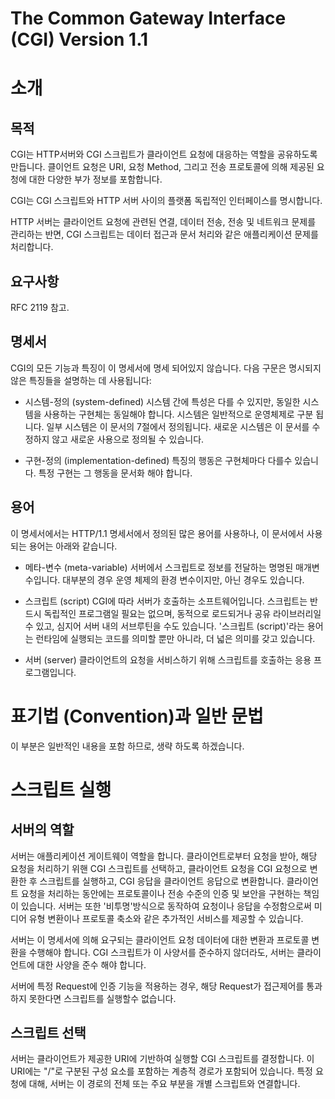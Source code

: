 # The Common Gateway Interface (CGI) Version 1.1

# 소개
## 목적
CGI는 HTTP서버와 CGI 스크립트가 클라이언트 요청에 대응하는 역할을 공유하도록 만듭니다.
클이언트 요청은 URI, 요청 Method, 그리고 전송 프로토콜에 의해 제공된 요청에 대한 다양한 부가 정보를 포함합니다.

CGI는 CGI 스크립트와 HTTP 서버 사이의 플랫폼 독립적인 인터페이스를 명시합니다.

HTTP 서버는 클라이언트 요청에 관련된 연결, 데이터 전송, 전송 및 네트워크 문제를 관리하는 반면,
CGI 스크립트는 데이터 접근과 문서 처리와 같은 애플리케이션 문제를 처리합니다.

## 요구사항
RFC 2119 참고.

## 명세서
CGI의 모든 기능과 특징이 이 명세서에 명세 되어있지 않습니다.
다음 구문은 명시되지 않은 특징들을 설명하는 데 사용됩니다:
- 시스템-정의 (system-defined)
시스템 간에 특성은 다를 수 있지만, 동일한 시스템을 사용하는 구현체는 동일해야 합니다.
시스템은 일반적으로 운영체제로 구분 됩니다.
일부 시스템은 이 문서의 7절에서 정의됩니다. 새로운 시스템은 이 문서를 수정하지 않고 새로운 사용으로 정의될 수 있습니다.

- 구현-정의 (implementation-defined)
특징의 행동은 구현체마다 다를수 있습니다.
특정 구현는 그 행동을 문서화 해야 합니다.

## 용어
이 명세서에서는 HTTP/1.1 명세서에서 정의된 많은 용어를 사용하나, 이 문서에서 사용되는 용어는 아래와 같습니다.
- 메타-변수 (meta-variable)
서버에서 스크립트로 정보를 전달하는 명명된 매개변수입니다. 대부분의 경우 운영 체제의 환경 변수이지만, 아닌 경우도 있습니다.

- 스크립트 (script)
CGI에 따라 서버가 호출하는 소프트웨어입니다. 스크립트는 반드시 독립적인 프로그램일 필요는 없으며, 동적으로 로드되거나 공유 라이브러리일 수 있고, 심지어 서버 내의 서브루틴을 수도 있습니다. 
'스크립트 (script)'라는 용어는 런타임에 실행되는 코드를 의미할 뿐만 아니라, 더 넓은 의미를 갖고 있습니다.

- 서버 (server)
클라이언트의 요청을 서비스하기 위해 스크립트를 호출하는 응용 프로그램입니다.

# 표기법 (Convention)과 일반 문법
이 부분은 일반적인 내용을 포함 하므로, 생략 하도록 하겠습니다.

# 스크립트 실행
## 서버의 역할
서버는 애플리케이션 게이트웨이 역할을 합니다. 클라이언트로부터 요청을 받아, 해당 요청을 처리하기 위핸 CGI 스크립트를 선택하고,
클라이언트 요청을 CGI 요청으로 변환한 후 스크립트를 실행하고, CGI 응답을 클라이언트 응답으로 변환합니다.
클라이언트 요청을 처리하는 동안에는 프로토콜이나 전송 수준의 인증 및 보안을 구현하는 책임이 있습니다.
서버는 또한 '비투명'방식으로 동작하여 요청이나 응답을 수정함으로써 미디어 유형 변환이나 프로토콜 축소와 같은 추가적인 서비스를 제공할 수 있습니다.

서버는 이 명세서에 의해 요구되는 클라이언트 요청 데이터에 대한 변환과 프로토콜 변환을 수행해야 합니다.
CGI 스크립트가 이 사양서를 준수하지 않더라도, 서버는 클라이언트에 대한 사양을 준수 해야 합니다.

서버에 특정 Request에 인증 기능을 적용하는 경우, 해당 Request가 접근제어를 통과하지 못한다면 스크립트를 실행할수 없습니다.


## 스크립트 선택
서버는 클라이언트가 제공한 URI에 기반하여 실행할 CGI 스크립트를 결정합니다. 이 URI에는 "/"로 구분된 구성 요소를 포함하는 계층적 경로가 포함되어 있습니다. 특정 요청에 대해, 서버는 이 경로의 전체 또는 주요 부분을 개별 스크립트와 연결합니다.